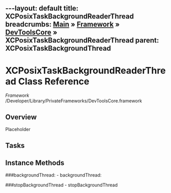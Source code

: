 ---layout: default
title: XCPosixTaskBackgroundReaderThread
breadcrumbs: <a href="/index.html">Main</a> &raquo; <a href="/Frameworks.html">Framework</a> &raquo; <a href="/Frameworks/DevToolsCore.html">DevToolsCore</a> &raquo; XCPosixTaskBackgroundReaderThread
parent: XCPosixTaskBackgroundThread 
---
# XCPosixTaskBackgroundReaderThread Class Reference

*Framework* /Developer/Library/PrivateFrameworks/DevToolsCore.framework

## Overview

Placeholder

## Tasks

## Instance Methods

<a name="-backgroundThread:"></a>
###backgroundThread:
    - backgroundThread:

<a name="-stopBackgroundThread"></a>
###stopBackgroundThread
    - stopBackgroundThread

